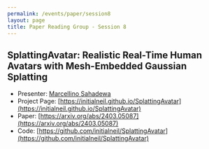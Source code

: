 ```yaml
---
permalink: /events/paper/session8
layout: page
title: Paper Reading Group - Session 8
---
```


## SplattingAvatar: Realistic Real-Time Human Avatars with Mesh-Embedded Gaussian Splatting

- Presenter: [Marcellino Sahadewa](https://www.linkedin.com/in/marcellino-sahadewa/)
- Project Page: [https://initialneil.github.io/SplattingAvatar](https://initialneil.github.io/SplattingAvatar)
- Paper: [https://arxiv.org/abs/2403.05087](https://arxiv.org/abs/2403.05087)
- Code: [https://github.com/initialneil/SplattingAvatar](https://github.com/initialneil/SplattingAvatar)
